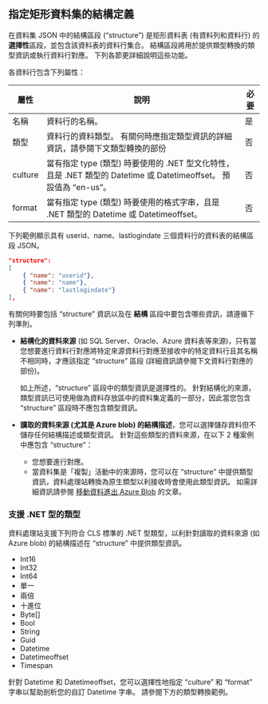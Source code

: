 ## <a name="specifying-structure-definition-for-rectangular-datasets"></a>指定矩形資料集的結構定義
在資料集 JSON 中的結構區段 (“structure”) 是矩形資料表 (有資料列和資料行) 的**選擇性**區段，並包含該資料表的資料行集合。 結構區段將用於提供類型轉換的類型資訊或執行資料行對應。 下列各節更詳細說明這些功能。 

各資料行包含下列屬性：

| 屬性 | 說明 | 必要 |
| --- | --- | --- |
| 名稱 |資料行的名稱。 |是 |
| 類型 |資料行的資料類型。 有關何時應指定類型資訊的詳細資訊，請參閱下文類型轉換的部份 |否 |
| culture |當有指定 type (類型) 時要使用的 .NET 型文化特性，且是 .NET 類型的 Datetime 或 Datetimeoffset。 預設值為 “en-us”。 |否 |
| format |當有指定 type (類型) 時要使用的格式字串，且是 .NET 類型的 Datetime 或 Datetimeoffset。 |否 |

下列範例顯示具有 userid、name、lastlogindate 三個資料行的資料表的結構區段 JSON。

```json
"structure": 
[
    { "name": "userid"},
    { "name": "name"},
    { "name": "lastlogindate"}
],
```

有關何時要包括 “structure” 資訊以及在 **結構** 區段中要包含哪些資訊，請遵循下列準則。

* **結構化的資料來源** (如 SQL Server、Oracle、Azure 資料表等來源)，只有當您想要進行資料行對應將特定來源資料行對應至接收中的特定資料行且其名稱不相同時，才應該指定 “structure” 區段 (詳細資訊請參閱下文資料行對應的部份)。 
  
    如上所述，“structure” 區段中的類型資訊是選擇性的。 針對結構化的來源，類型資訊已可使用做為資料存放區中的資料集定義的一部分，因此當您包含 “structure” 區段時不應包含類型資訊。
* **讀取的資料來源 (尤其是 Azure blob) 的結構描述**，您可以選擇儲存資料但不儲存任何結構描述或類型資訊。 針對這些類型的資料來源，在以下 2 種案例中應包含 “structure”：
  * 您想要進行對應。
  * 當資料集是「複製」活動中的來源時，您可以在 “structure” 中提供類型資訊，資料處理站轉換為原生類型以利接收時會使用此類型資訊。 如需詳細資訊請參閱 [移動資料進出 Azure Blob](../articles/data-factory/data-factory-azure-blob-connector.md) 的文章。

### <a name="supported-net-based-types"></a>支援 .NET 型的類型
資料處理站支援下列符合 CLS 標準的 .NET 型類型，以利針對讀取的資料來源 (如 Azure blob) 的結構描述在 “structure” 中提供類型資訊。

* Int16
* Int32 
* Int64
* 單一
* 兩倍
* 十進位
* Byte[]
* Bool
* String 
* Guid
* Datetime
* Datetimeoffset
* Timespan 

針對 Datetime 和 Datetimeoffset，您可以選擇性地指定 “culture” 和 “format” 字串以幫助剖析您的自訂 Datetime 字串。 請參閱下方的類型轉換範例。

